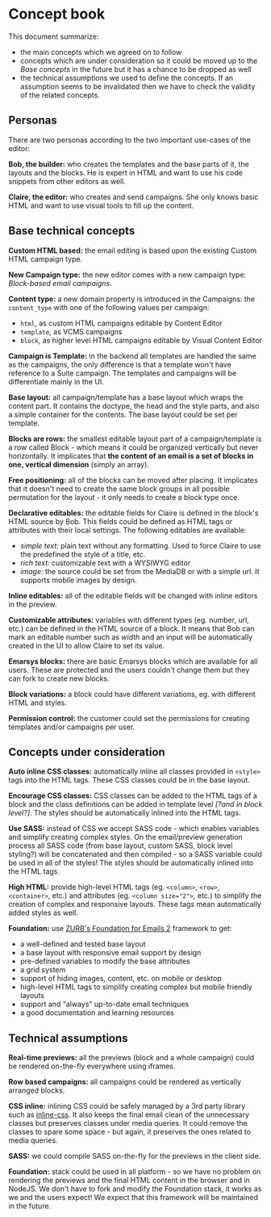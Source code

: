 # Concept book
This document summarize:

- the main concepts which we agreed on to follow
- concepts which are under consideration so it could be moved up to the *Base concepts* in the future but it has a chance to be dropped as well
- the technical assumptions we used to define the concepts. If an assumption seems to be invalidated then we have to check the validity of the related concepts.

## Personas
There are two personas according to the two important use-cases of the editor:

**Bob, the builder:** who creates the templates and the base parts of it, the layouts and the blocks. He is expert in HTML and want to use his code snippets from other editors as well. 

**Claire, the editor:** who creates and send campaigns. She only knows basic HTML and want to use visual tools to fill up the content.


## Base technical concepts
**Custom HTML based:** the email editing is based upon the existing Custom HTML campaign type.

**New Campaign type:** the new editor comes with a new campaign type: *Block-based email campaigns*.

**Content type:** a new domain property is introduced in the Campaigns: the `content_type` with one of the following values per campaign:

  - `html`, as custom HTML campaigns editable by Content Editor
  - `template`, as VCMS campaigns
  - `block`, as higher level HTML campaigns editable by Visual Content Editor
  
**Campaign is Template:** in the backend all templates are handled the same as the campaigns, the only difference is that a template won't have reference to a Suite campaign. The templates and campaigns will be differentiate mainly in the UI.

**Base layout:** all campaign/template has a base layout which wraps the content part. It contains the doctype, the head and the style parts, and also a simple container for the contents. The base layout could be set per template.

**Blocks are rows:** the smallest editable layout part of a campaign/template is a row called Block - which means it could be organized vertically but never horizontally. It implicates that **the content of an email is a set of blocks in one, vertical dimension** (simply an array).

**Free positioning:** all of the blocks can be moved after placing. It implicates that it doesn't need to create the same block groups in all possible permutation for the layout - it only needs to create a block type once.
 
**Declarative editables:** the editable fields for Claire is defined in the block's HTML source by Bob. This fields could be defined as HTML tags or attributes with their local settings. The following editables are available:

  - *simple text:* plain text without any formatting. Used to force Claire to use the predefined the style of a title, etc.
  - *rich text:* customizable text with a WYSIWYG editor
  - *image:* the source could be set from the MediaDB or with a simple url. It supports mobile images by design.

**Inline editables:** all of the editable fields will be changed with inline editors in the preview.

**Customizable attributes:** variables with different types (eg. number, url, etc.) can be defined in the HTML source of a block. It means that Bob can mark an editable number such as *width* and an input will be automatically created in the UI to allow Claire to set its value.

**Emarsys blocks:** there are basic Emarsys blocks which are available for all users. These are protected and the users couldn't change them but they can fork to create new blocks.
 
**Block variations:** a block could have different variations, eg. with different HTML and styles.

**Permission control:** the customer could set the permissions for creating templates and/or campaigns per user.


## Concepts under consideration
**Auto inline CSS classes:** automatically inline all classes provided in `<style>` tags into the HTML tags. These CSS classes could be in the base layout.

**Encourage CSS classes:** CSS classes can be added to the HTML tags of a block and the class definitions can be added in template level *[?and in block level?]*. The styles should be automatically inlined into the HTML tags.

**Use SASS:** instead of CSS we accept SASS code - which enables variables and simplify creating complex styles. On the email/preview generation process all SASS code (from base layout, custom SASS, block level styling?) will be concatenated and then compiled - so a SASS variable could be used in all of the styles! The styles should be automatically inlined into the HTML tags.

**High HTML:** provide high-level HTML tags (eg. `<column>`, `<row>`, `<container>`, etc.) and attributes (eg. `<column size="2">`, etc.) to simplify the creation of complex and responsive layouts. These tags mean automatically added styles as well.

**Foundation:** use [ZURB's Foundation for Emails 2](http://foundation.zurb.com/emails.html) framework to get:

  - a well-defined and tested base layout
  - a base layout with responsive email support by design
  - pre-defined variables to modify the base attributes
  - a grid system
  - support of hiding images, content, etc. on mobile or desktop
  - high-level HTML tags to simplify creating complex but mobile friendly layouts
  - support and "always" up-to-date email techniques
  - a good documentation and learning resources


## Technical assumptions
**Real-time previews:** all the previews (block and a whole campaign) could be rendered on-the-fly everywhere using iframes.

**Row based campaigns:** all campaigns could be rendered as vertically arranged blocks.

**CSS inline:** inlining CSS could be safely managed by a 3rd party library such as [inline-css](https://github.com/jonkemp/inline-css). It also keeps the final email clean of the unnecessary classes but preserves classes under media queries. It could remove the classes to spare some space - but again, it preserves the ones related to media queries.

**SASS:** we could compile SASS on-the-fly for the previews in the client side.

**Foundation:** stack could be used in all platform - so we have no problem on rendering the previews and the final HTML content in the browser and in NodeJS. We don't have to fork and modify the Foundation stack, it works as we and the users expect! We expect that this framework will be maintained in the future.
